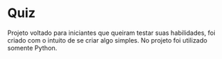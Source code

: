 
# Quiz

Projeto voltado para iniciantes que queiram testar suas habilidades, foi criado com o intuito de se criar algo simples. No projeto foi utilizado somente Python.